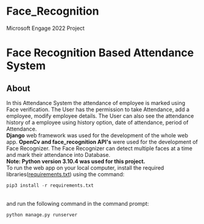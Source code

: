 # Face_Recognition
Microsoft Engage 2022 Project
# Face Recognition Based Attendance System
## About
In this Attendance System the attendance of employee is marked using Face verification. The User has the permission to take Attendance, add a employee, modify employee details. The User can also see the attendance history of a employee using history option, date of attendance, period of Attendance.<br>
**Django** web framework was used for the development of the whole web app. **OpenCv and face_recognition API's** were used for the development of Face Recognizer. The Face Recognizer can detect multiple faces at a time and mark their attendance into Database.<br>
**Note: Python version 3.10.4 was used for this project.**<br>
To run the web app on your local computer, install the required libraries([requirements.txt](https://github.com/Yoiginder/Face_Recognition/blob/main/requirements.txt)) using the command:<br>
```python
pip3 install -r requirements.txt
``` 
<br>and run the following command in the command prompt:<br>
```python
python manage.py runserver
``` 

